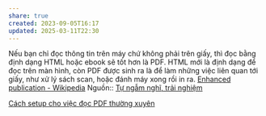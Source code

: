 ```yaml
---
share: true
created: 2023-09-05T16:17
updated: 2025-03-11T22:30
---
```

Nếu bạn chỉ đọc thông tin trên máy chứ không phải trên giấy, thì đọc bằng định dạng HTML hoặc ebook sẽ tốt hơn là PDF. HTML mới là định dạng để đọc trên màn hình, còn PDF được sinh ra là để làm những việc liên quan tới giấy, như xử lý sách scan, hoặc đánh máy xong rồi in ra. 
[Enhanced publication - Wikipedia](https://en.wikipedia.org/wiki/Enhanced_publication)
Nguồn:: [Tự ngẫm nghĩ, trải nghiệm](../../../../%E2%9A%A1Hi%E1%BB%83u%20bi%E1%BA%BFt%20s%C3%A2u/%CE%9E%20Ngu%E1%BB%93n/T%E1%BB%B1%20ng%E1%BA%ABm%20ngh%C4%A9,%20tr%E1%BA%A3i%20nghi%E1%BB%87m.md)

[Cách setup cho việc đọc PDF thường xuyên](./C%C3%A1ch%20setup%20cho%20vi%E1%BB%87c%20%C4%91%E1%BB%8Dc%20PDF%20th%C6%B0%E1%BB%9Dng%20xuy%C3%AAn.md)